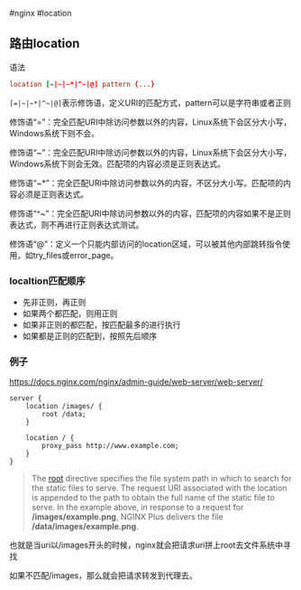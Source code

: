 #nginx #location

## 路由location

语法
```nginx.conf
location [=|~|~*|^~|@] pattern {...}
```

`[=|~|~*|^~|@]`表示修饰语，定义URI的匹配方式，pattern可以是字符串或者正则

修饰语“=”：完全匹配URI中除访问参数以外的内容，Linux系统下会区分大小写，Windows系统下则不会。

修饰语“~”：完全匹配URI中除访问参数以外的内容，Linux系统下会区分大小写，Windows系统下则会无效。匹配项的内容必须是正则表达式。

修饰语“~*”：完全匹配URI中除访问参数以外的内容，不区分大小写。匹配项的内容必须是正则表达式。

修饰语“^~”：完全匹配URI中除访问参数以外的内容，匹配项的内容如果不是正则表达式，则不再进行正则表达式测试。

修饰语“@”：定义一个只能内部访问的location区域，可以被其他内部跳转指令使用，如try_files或error_page。

### localtion匹配顺序
- 先非正则，再正则
- 如果两个都匹配，则用正则
- 如果非正则的都匹配，按匹配最多的进行执行
- 如果都是正则的匹配到，按照先后顺序

### 例子
https://docs.nginx.com/nginx/admin-guide/web-server/web-server/

```nginx
server {
    location /images/ {
        root /data;
    }

    location / {
        proxy_pass http://www.example.com;
    }
}
```

> The [root](https://nginx.org/en/docs/http/ngx_http_core_module.html#root) directive specifies the file system path in which to search for the static files to serve. The request URI associated with the location is appended to the path to obtain the full name of the static file to serve. In the example above, in response to a request for **/images/example.png**, NGINX Plus delivers the file **/data/images/example.png**.

也就是当uri以/images开头的时候，nginx就会把请求uri拼上root去文件系统中寻找

如果不匹配/images，那么就会把请求转发到代理去。